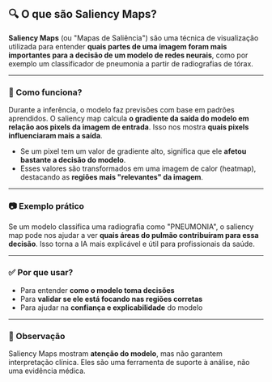 ## 🔍 O que são Saliency Maps?

**Saliency Maps** (ou "Mapas de Saliência") são uma técnica de visualização utilizada para entender **quais partes de uma imagem foram mais importantes para a decisão de um modelo de redes neurais**, como por exemplo um classificador de pneumonia a partir de radiografias de tórax.

---

### 🧠 Como funciona?

Durante a inferência, o modelo faz previsões com base em padrões aprendidos. O saliency map calcula **o gradiente da saída do modelo em relação aos pixels da imagem de entrada**. Isso nos mostra **quais pixels influenciaram mais a saída**.

- Se um pixel tem um valor de gradiente alto, significa que ele **afetou bastante a decisão do modelo**.
- Esses valores são transformados em uma imagem de calor (heatmap), destacando as **regiões mais "relevantes" da imagem**.

---

### 📷 Exemplo prático

Se um modelo classifica uma radiografia como "PNEUMONIA", o saliency map pode nos ajudar a ver **quais áreas do pulmão contribuíram para essa decisão**. Isso torna a IA mais explicável e útil para profissionais da saúde.

---

### ✅ Por que usar?

- Para entender **como o modelo toma decisões**
- Para **validar se ele está focando nas regiões corretas**
- Para ajudar na **confiança e explicabilidade** do modelo

---

### 📌 Observação

Saliency Maps mostram **atenção do modelo**, mas não garantem interpretação clínica. Eles são uma ferramenta de suporte à análise, não uma evidência médica.
